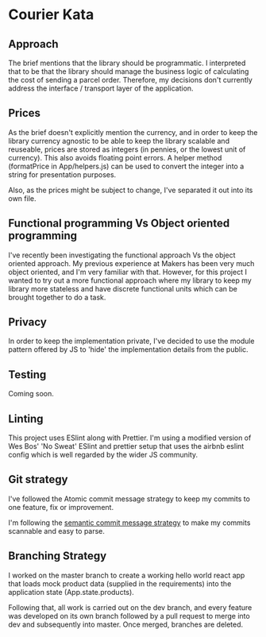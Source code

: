 # Courier Kata

## Approach

The brief mentions that the library should be programmatic. I interpreted that to be that the library should manage the business logic of calculating the cost of sending a parcel order. Therefore, my decisions don't currently address the interface / transport layer of the application.

## Prices

As the brief doesn't explicitly mention the currency, and in order to keep the library currency agnostic to be able to keep the library scalable and reuseable, prices are stored as integers (in pennies, or the lowest unit of currency). This also avoids floating point errors. A helper method (formatPrice in App/helpers.js) can be used to convert the integer into a string for presentation purposes.

Also, as the prices might be subject to change, I've separated it out into its own file.

## Functional programming Vs Object oriented programming

I've recently been investigating the functional approach Vs the object oriented approach. My previous experience at Makers has been very much object oriented, and I'm very familiar with that. However, for this project I wanted to try out a more functional approach where my library to keep my library more stateless and have discrete functional units which can be brought together to do a task.

## Privacy

In order to keep the implementation private, I've decided to use the module pattern offered by JS to 'hide' the implementation details from the public.

## Testing

Coming soon.

## Linting

This project uses ESlint along with Prettier. I'm using a modified version of Wes Bos' 'No Sweat' ESlint and prettier setup that uses the airbnb eslint config which is well regarded by the wider JS community.

## Git strategy

I've followed the Atomic commit message strategy to keep my commits to one feature, fix or improvement. 

I'm following the [semantic commit message strategy](https://www.conventionalcommits.org/en/v1.0.0-beta.2/#specification) to make my commits scannable and easy to parse.

## Branching Strategy

I worked on the master branch to create a working hello world react app that loads mock product data (supplied in the requirements) into the application state (App.state.products).

Following that, all work is carried out on the dev branch, and every feature was developed on its own branch followed by a pull request to merge into dev and subsequently into master. Once merged, branches are deleted.
